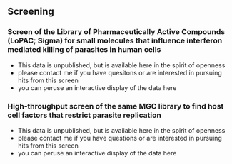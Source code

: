 

## Screening

### Screen of the Library of Pharmaceutically Active Compounds (LoPAC; Sigma) for small molecules that influence interferon mediated killing of parasites in human cells

* This data is unpublished, but is available here in the spirit of openness
* please contact me if you have quesitons or are interested in pursuing hits from this screen
* you can peruse an interactive display of the data here

### High-throughput screen of the same MGC library to find host cell factors that restrict parasite replication

* This data is unpublished, but is available here in the spirit of openness
* please contact me if you have questions or are interested in pursuing hits from this screen
* you can peruse an interactive display of the data here

<div style="display: block; height: 200px;">&nbsp;</div>
